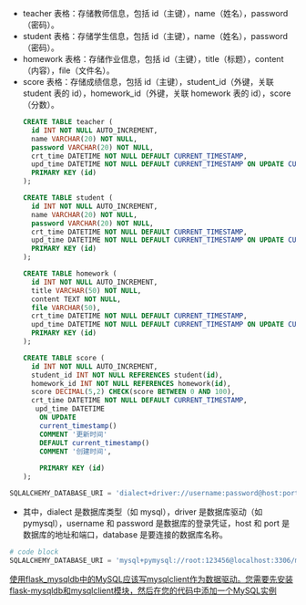 * teacher 表格：存储教师信息，包括 id（主键），name（姓名），password（密码）。
* student 表格：存储学生信息，包括 id（主键），name（姓名），password（密码）。
* homework 表格：存储作业信息，包括 id（主键），title（标题），content（内容），file（文件名）。
* score 表格：存储成绩信息，包括 id（主键），student_id（外键，关联 student 表的 id），homework_id（外键，关联 homework 表的 id），score（分数）。
  ```sql
  CREATE TABLE teacher (
    id INT NOT NULL AUTO_INCREMENT,
    name VARCHAR(20) NOT NULL,
    password VARCHAR(20) NOT NULL,
    crt_time DATETIME NOT NULL DEFAULT CURRENT_TIMESTAMP,
    upd_time DATETIME NOT NULL DEFAULT CURRENT_TIMESTAMP ON UPDATE CURRENT_TIMESTAMP,
    PRIMARY KEY (id)
  );

  CREATE TABLE student (
    id INT NOT NULL AUTO_INCREMENT,
    name VARCHAR(20) NOT NULL,
    password VARCHAR(20) NOT NULL,
    crt_time DATETIME NOT NULL DEFAULT CURRENT_TIMESTAMP,
    upd_time DATETIME NOT NULL DEFAULT CURRENT_TIMESTAMP ON UPDATE CURRENT_TIMESTAMP,
    PRIMARY KEY (id)
  );

  CREATE TABLE homework (
    id INT NOT NULL AUTO_INCREMENT,
    title VARCHAR(50) NOT NULL,
    content TEXT NOT NULL,
    file VARCHAR(50),
    crt_time DATETIME NOT NULL DEFAULT CURRENT_TIMESTAMP,
    upd_time DATETIME NOT NULL DEFAULT CURRENT_TIMESTAMP ON UPDATE CURRENT_TIMESTAMP,
    PRIMARY KEY (id)
  );

  CREATE TABLE score (
    id INT NOT NULL AUTO_INCREMENT,
    student_id INT NOT NULL REFERENCES student(id),
    homework_id INT NOT NULL REFERENCES homework(id),
    score DECIMAL(5,2) CHECK(score BETWEEN 0 AND 100),
    crt_time DATETIME NOT NULL DEFAULT CURRENT_TIMESTAMP,
     upd_time DATETIME
      ON UPDATE
      current_timestamp() 
      COMMENT '更新时间'
      DEFAULT current_timestamp() 
      COMMENT '创建时间',
    
      PRIMARY KEY (id)
  );

  ```

```python
SQLALCHEMY_DATABASE_URI = 'dialect+driver://username:password@host:port/database'
```

* 其中，dialect 是数据库类型（如 mysql），driver 是数据库驱动（如 pymysql），username 和 password 是数据库的登录凭证，host 和 port 是数据库的地址和端口，database 是要连接的数据库名称。

```python
# code block
SQLALCHEMY_DATABASE_URI = 'mysql+pymysql://root:123456@localhost:3306/mydb'
```

[使用flask_mysqldb中的MySQL应该写mysqlclient作为数据驱动。您需要先安装flask-mysqldb和mysqlclient模块，然后在您的代码中添加一个MySQL实例](https://github.com/alexferl/flask-mysqldb)

